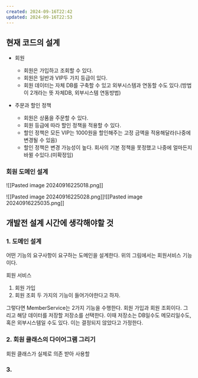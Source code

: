 ```yaml
---
created: 2024-09-16T22:42
updated: 2024-09-16T22:53
---
```

## 현재 코드의 설계  
- 회원  
  - 회원은 가입하고 조회할 수 있다.
  - 회원은 일반과 VIP두 가지 등급이 있다.
  - 회원 데이터는 자체 DB를 구축할 수 있고 외부시스템과 연동할 수도 있다.(방법이 2개라는 뜻 자체DB, 외부시스템 연동방법)

- 주문과 할인 정책
	- 회원은 상품을 주문할 수 있다.
	- 회원 등급에 따라 할인 정책을 적용할 수 있다.
	- 할인 정책은 모든 VIP는 1000원을 할인해주는 고정 금액을 적용해달라(나중에 변경될 수 있음)
	- 할인 정책은 변경 가능성이 높다. 회사의 기본 정책을 못정했고 나중에 얼마든지 바뀔 수있다.(미확정임)

### 회원 도메인 설계
![[Pasted image 20240916225018.png]]

![[Pasted image 20240916225028.png]]![[Pasted image 20240916225035.png]]

## 개발전 설계 시간에 생각해야할 것
### 1. 도메인 설계
어떤 기능의 요구사항이 요구하는 도메인을 설계한다.
위의 그림에서는 회원서비스 기능이다.

회원 서비스
1. 회원 가입
2. 회원 조회
두 가지의 기능이 들어가야한다고 하자.

그렇다면 MemberService는 2가지 기능을 수행한다. 회원 가입과 회원 조회이다.
그리고 해당 데이터를 저장할 저장소를 선택한다. 이때 저장소는 DB일수도 메모리일수도, 혹은 외부시스템일 수도 있다. 이는 결정되지 않았다고 가정한다.

### 2. 회원 클래스의 다이어그램 그리기
회원 클래스가 실제로 의존 받아 사용할 
### 3. 

